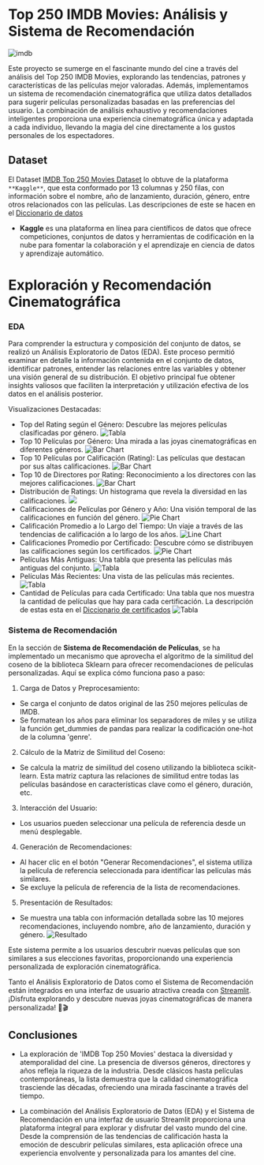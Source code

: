 
# Top 250 IMDB Movies: Análisis y Sistema de Recomendación
![imdb](https://github.com/Angiea18/Analisis-Top250Movies/blob/main/_src/imdb.jpg)

Este proyecto se sumerge en el fascinante mundo del cine a través del análisis del Top 250 IMDB Movies, explorando las tendencias, patrones y características de las películas mejor valoradas. Además, implementamos un sistema de recomendación cinematográfica que utiliza datos detallados para sugerir películas personalizadas basadas en las preferencias del usuario. La combinación de análisis exhaustivo y recomendaciones inteligentes proporciona una experiencia cinematográfica única y adaptada a cada individuo, llevando la magia del cine directamente a los gustos personales de los espectadores.


## Dataset

El Dataset [IMDB Top 250 Movies Dataset](https://github.com/Angiea18/Analisis-Top250Movies/blob/main/IMDB_Top250Movies.csv) lo obtuve de la plataforma `**Kaggle**`, que esta conformado por 13 columnas y 250 filas, con información sobre el nombre, año de lanzamiento, duración, género, entre otros relacionados con las películas. 
Las descripciones de este se hacen en el [Diccionario de datos](https://github.com/Angiea18/Analisis-Top250Movies/blob/main/Diccionario.md)


- **Kaggle** es una plataforma en línea para científicos de datos que ofrece competiciones, conjuntos de datos y herramientas de codificación en la nube para fomentar la colaboración y el aprendizaje en ciencia de datos y aprendizaje automático.
# Exploración y Recomendación Cinematográfica

### EDA

Para comprender la estructura y composición del conjunto de datos, se realizó un Análisis Exploratorio de Datos (EDA). Este proceso permitió examinar en detalle la información contenida en el conjunto de datos, identificar patrones, entender las relaciones entre las variables y obtener una visión general de su distribución. El objetivo principal fue obtener insights valiosos que faciliten la interpretación y utilización efectiva de los datos en el análisis posterior.


Visualizaciones Destacadas:

- Top del Rating según el Género: Descubre las mejores películas clasificadas por género.
![Tabla](https://github.com/Angiea18/Analisis-Top250Movies/blob/main/_src/TopGeneros.png)
- Top 10 Películas por Género: Una mirada a las joyas cinematográficas en diferentes géneros.
![Bar Chart](https://github.com/Angiea18/Analisis-Top250Movies/blob/main/_src/Top10Genero.png)
- Top 10 Películas por Calificación (Rating): Las películas que destacan por sus altas calificaciones.
![Bar Chart](https://github.com/Angiea18/Analisis-Top250Movies/blob/main/_src/Top10Calificacion.png)
- Top 10 de Directores por Rating: Reconocimiento a los directores con las mejores calificaciones.
![Bar Chart](https://github.com/Angiea18/Analisis-Top250Movies/blob/main/_src/Top10Director.png)
- Distribución de Ratings: Un histograma que revela la diversidad en las calificaciones.
![](https://github.com/Angiea18/Analisis-Top250Movies/blob/main/_src/Histograma.png)
- Calificaciones de Películas por Género y Año: Una visión temporal de las calificaciones en función del género.
![Pie Chart](https://github.com/Angiea18/Analisis-Top250Movies/blob/main/_src/clasificacionGeneroA%C3%B1o.png)
- Calificación Promedio a lo Largo del Tiempo: Un viaje a través de las tendencias de calificación a lo largo de los años.
![Line Chart](https://github.com/Angiea18/Analisis-Top250Movies/blob/main/_src/AvgCalificaciones.png)
- Calificaciones Promedio por Certificado: Descubre cómo se distribuyen las calificaciones según los certificados.
![Pie Chart](https://github.com/Angiea18/Analisis-Top250Movies/blob/main/_src/PiechartAVGcalificaciones.png)
- Películas Más Antiguas: Una tabla que presenta las películas más antiguas del conjunto.
![Tabla](https://github.com/Angiea18/Analisis-Top250Movies/blob/main/_src/Pel%C3%ADculasantiguas.png)
- Películas Más Recientes: Una vista de las películas más recientes.
![Tabla](https://github.com/Angiea18/Analisis-Top250Movies/blob/main/_src/Peliculasrecientes.png)
- Cantidad de Películas para cada Certificado: Una tabla que nos muestra la cantidad de películas que hay para cada certificación. La descripción de estas esta en el [Diccionario de certificados](https://github.com/Angiea18/Analisis-Top250Movies/blob/main/Diccionario_Certificados.md)
![Tabla](https://github.com/Angiea18/Analisis-Top250Movies/blob/main/_src/Certificaciones.png)


### Sistema de Recomendación

En la sección de **Sistema de Recomendación de Películas**, se ha implementado un mecanismo que aprovecha el algoritmo de la similitud del coseno de la biblioteca Sklearn para ofrecer recomendaciones de películas personalizadas. Aquí se explica cómo funciona paso a paso:

1. Carga de Datos y Preprocesamiento:
- Se carga el conjunto de datos original de las 250 mejores películas de IMDB.
- Se formatean los años para eliminar los separadores de miles y se utiliza la función get_dummies de pandas para realizar la codificación one-hot de la columna 'genre'.
2. Cálculo de la Matriz de Similitud del Coseno:
- Se calcula la matriz de similitud del coseno utilizando la biblioteca scikit-learn. Esta matriz captura las relaciones de similitud entre todas las películas basándose en características clave como el género, duración, etc.
3. Interacción del Usuario:
- Los usuarios pueden seleccionar una película de referencia desde un menú desplegable.
4. Generación de Recomendaciones:
- Al hacer clic en el botón "Generar Recomendaciones", el sistema utiliza la película de referencia seleccionada para identificar las películas más similares.
- Se excluye la película de referencia de la lista de recomendaciones.
5. Presentación de Resultados:
- Se muestra una tabla con información detallada sobre las 10 mejores recomendaciones, incluyendo nombre, año de lanzamiento, duración y género.
![Resultado](https://github.com/Angiea18/Analisis-Top250Movies/blob/main/_src/ResultadoRecomendacion.png)

Este sistema permite a los usuarios descubrir nuevas películas que son similares a sus elecciones favoritas, proporcionando una experiencia personalizada de exploración cinematográfica.


Tanto el Análisis Exploratorio de Datos como el Sistema de Recomendación están integrados en una interfaz de usuario atractiva creada con [Streamlit](https://6nmfcappdldccqiaub3yy5c.streamlit.app/). ¡Disfruta explorando y descubre nuevas joyas cinematográficas de manera personalizada! 🍿🎬




## Conclusiones

- La exploración de 'IMDB Top 250 Movies' destaca la diversidad y atemporalidad del cine. La presencia de diversos géneros, directores y años refleja la riqueza de la industria. Desde clásicos hasta películas contemporáneas, la lista demuestra que la calidad cinematográfica trasciende las décadas, ofreciendo una mirada fascinante a través del tiempo.

- La combinación del Análisis Exploratorio de Datos (EDA) y el Sistema de Recomendación en una interfaz de usuario Streamlit proporciona una plataforma integral para explorar y disfrutar del vasto mundo del cine. Desde la comprensión de las tendencias de calificación hasta la emoción de descubrir películas similares, esta aplicación ofrece una experiencia envolvente y personalizada para los amantes del cine.

